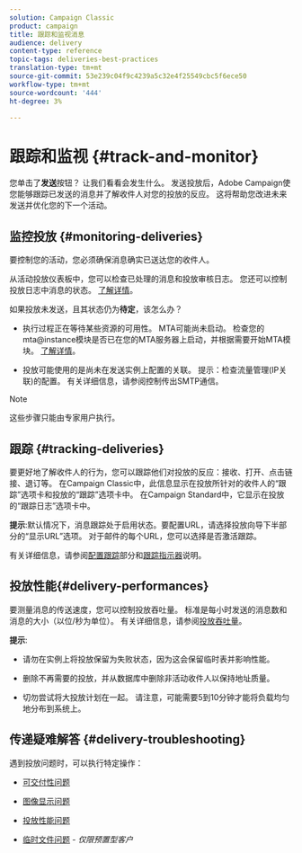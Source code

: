 ```yaml
---
solution: Campaign Classic
product: campaign
title: 跟踪和监视消息
audience: delivery
content-type: reference
topic-tags: deliveries-best-practices
translation-type: tm+mt
source-git-commit: 53e239c04f9c4239a5c32e4f25549cbc5f6ece50
workflow-type: tm+mt
source-wordcount: '444'
ht-degree: 3%

---
```



# 跟踪和监视 {#track-and-monitor}

您单击了&#x200B;**发送**&#x200B;按钮？ 让我们看看会发生什么。 发送投放后，Adobe Campaign使您能够跟踪已发送的消息并了解收件人对您的投放的反应。 这将帮助您改进未来发送并优化您的下一个活动。

## 监控投放 {#monitoring-deliveries}

要控制您的活动，您必须确保消息确实已送达您的收件人。

从活动投放仪表板中，您可以检查已处理的消息和投放审核日志。
您还可以控制投放日志中消息的状态。 [了解详情](../../delivery/using/about-delivery-monitoring.md)。

如果投放未发送，且其状态仍为&#x200B;**待定**，该怎么办？

* 执行过程正在等待某些资源的可用性。 MTA可能尚未启动。
检查您的mta@instance模块是否已在您的MTA服务器上启动，并根据需要开始MTA模块。 [了解详情](../../production/using/administration.md)。

* 投放可能使用的是尚未在发送实例上配置的关联。
提示：检查流量管理(IP关联)的配置。 有关详细信息，请参阅控制传出SMTP通信。

>[!NOTE]
>
>这些步骤只能由专家用户执行。

## 跟踪 {#tracking-deliveries}

要更好地了解收件人的行为，您可以跟踪他们对投放的反应：接收、打开、点击链接、退订等。 在Campaign Classic中，此信息显示在投放所针对的收件人的“跟踪”选项卡和投放的“跟踪”选项卡中。 在Campaign Standard中，它显示在投放的“跟踪日志”选项卡中。

**提示**:默认情况下，消息跟踪处于启用状态。要配置URL，请选择投放向导下半部分的“显示URL”选项。 对于邮件的每个URL，您可以选择是否激活跟踪。

有关详细信息，请参阅[配置跟踪](../../delivery/using/how-to-configure-tracked-links.md)部分和[跟踪指示器](../../reporting/using/delivery-reports.md#tracking-indicators)说明。

## 投放性能{#delivery-performances}

要测量消息的传送速度，您可以控制投放吞吐量。 标准是每小时发送的消息数和消息的大小（以位/秒为单位）。 有关详细信息，请参阅[投放吞吐量](../../reporting/using/global-reports.md#delivery-throughput)。

**提示**:

* 请勿在实例上将投放保留为失败状态，因为这会保留临时表并影响性能。

* 删除不再需要的投放，并从数据库中删除非活动收件人以保持地址质量。

* 切勿尝试将大投放计划在一起。 请注意，可能需要5到10分钟才能将负载均匀地分布到系统上。

## 传递疑难解答 {#delivery-troubleshooting}

遇到投放问题时，可以执行特定操作：

* [可交付性问题](../../production/using/performance-and-throughput-issues.md#deliverability_issues)

* [图像显示问题](../../production/using/image-display-issues.md)

* [投放性能问题](../../delivery/using/delivery-performances.md)

* [临时文件问题](../../production/using/temporary-files.md) - *仅限预置型客户*
